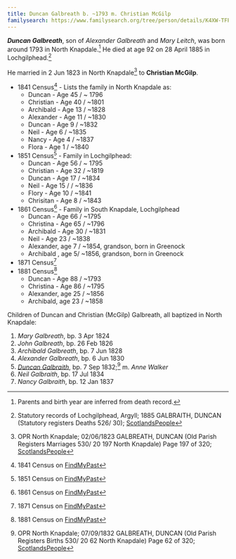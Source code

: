 ```yaml
---
title: Duncan Galbreath b. ~1793 m. Christian McGilp
familysearch: https://www.familysearch.org/tree/person/details/K4XW-TFP
---
```

***Duncan Galbreath***, son of *Alexander Galbreath* and *Mary Leitch*, was born around 1793 in North Knapdale.[^birth]  He died at age 92 on 28 April 1885 in Lochgilphead.[^death]

He married in 2 Jun 1823 in North Knapdale[^marriage] to **Christian McGilp**.

* 1841 Census[^census1841] - Lists the family in North Knapdale as:
    * Duncan - Age 45 / ~ 1796
    * Christian - Age 40 / ~1801
    * Archibald - Age 13 / ~1828
    * Alexander - Age 11 / ~1830
    * Duncan - Age 9 / ~1832
    * Neil - Age 6 / ~1835
    * Nancy - Age 4 / ~1837
    * Flora - Age 1 / ~1840 
* 1851 Census[^census1851] - Family in Lochgilphead:
    * Duncan - Age 56 / ~ 1795 
    * Christian - Age 32 / ~1819
    * Duncan - Age 17 / ~1834
    * Neil - Age 15 / / ~1836
    * Flory - Age 10 / ~1841
    * Chrisitan - Age 8 / ~1843
* 1861 Census[^census1861] - Family in South Knapdale, Lochgilphead
    * Duncan - Age 66 / ~1795
    * Christina - Age 65 / ~1796
    * Archibald - Age 30 / ~1831
    * Neil - Age 23 / ~1838
    * Alexander, age 7 / ~1854, grandson, born in Greenock
    * Archibald , age 5/ ~1856, grandson, born in Greenock  
* 1871 Census[^census1871]
* 1881 Census[^census1881]
    * Duncan - Age 88 / ~1793
    * Christina - Age 86 / ~1795
    * Alexander, age 25 / ~1856
    * Archibald, age 23 / ~1858 
     
Children of Duncan and Christian (McGilp) Galbreath, all baptized in North Knapdale:

1. *Mary Galbreath*, bp. 3 Apr 1824
2. *John Galbreath*, bp. 26 Feb 1826
3. *Archibald Galbreath*, bp. 7 Jun 1828
4. *Alexander Galbreath*, bp. 6 Jun 1830
5. *[Duncan Galbraith](galbraith-duncan-1832-walker.md)*, bp. 7 Sep 1832;[^duncan-birth] m. *Anne Walker*
6. *Neil Galbraith*, bp. 17 Jul 1834
7. *Nancy Galbraith*, bp. 12 Jan 1837

[^birth]: Parents and birth year are inferred from death record.

[^marriage]: OPR North Knapdale; 02/06/1823 GALBREATH, DUNCAN (Old Parish Registers Marriages 530/ 20 197 North Knapdale) Page 197 of 320; [ScotlandsPeople](https://www.scotlandspeople.gov.uk/view-image/nrs_opr_records/9530984?image=197)

[^death]: Statutory records of Lochgilphead, Argyll; 1885 GALBRAITH, DUNCAN (Statutory registers Deaths 526/ 30); [ScotlandsPeople](https://www.scotlandspeople.gov.uk/view-image/nrs_stat_deaths/2744898)

[^duncan-birth]: OPR North Knapdale; 07/09/1832 GALBREATH, DUNCAN (Old Parish Registers Births 530/ 20 62 North Knapdale) Page 62 of 320; [ScotlandsPeople](https://www.scotlandspeople.gov.uk/view-image/nrs_opr_records/2357402?image=62)

[^census1841]: 1841 Census on [FindMyPast](https://www.findmypast.com/transcript?id=GBC/1841/0016652133&expand=true)

[^census1851]: 1851 Census on [FindMyPast](https://www.findmypast.com/transcript?id=GBC/1851/0019314959&expand=true)

[^census1861]: 1861 Census on [FindMyPast](https://www.findmypast.com/transcript?id=GBC/1861/0022526473&expand=true)

[^census1871]: 1871 Census on [FindMyPast](https://www.findmypast.com/transcript?id=GBC/1871/0023486484)

[^census1881]: 1881 Census on [FindMyPast](https://www.findmypast.com/transcript?id=GBC%2F1881%2F0029389491)



